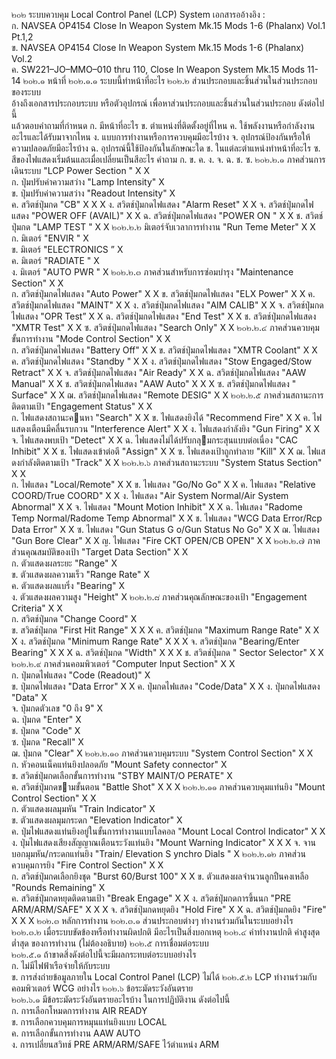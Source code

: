 ๒๐๒        ระบบควบคุม Local Control Panel (LCP) System 
            เอกสารออ้างอิง :  
            ก. NAVSEA OP4154 Close In Weapon System Mk.15 Mods 1-6 (Phalanx) Vol.1 Pt.1,2  
            ข. NAVSEA OP4154 Close In Weapon System Mk.15 Mods 1-6 (Phalanx) Vol.2  
            ค. SW221–JO–MMO–010 thru 110, Close In Weapon System Mk.15 Mods 11-14 
๒๐๒.๑      หน้าที่ 
๒๐๒.๑.๑    ระบบนี้ทําหน้าที่อะไร 
๒๐๒.๒      ส่วนประกอบและชิ้นส่วนในส่วนประกอบของระบบ  
               อ้างถึงเอกสารประกอบระบบ หรือตัวอุปกรณ์ เพื่อหาส่วนประกอบและชิ้นส่วนในส่วนประกอบ ดังต่อไปนี้  
            แล้วตอบคําถามที่กําหนด 
            ก. มีหน้าที่อะไร 
            ข. ตําแหน่งที่ติดตั้งอยู่ที่ไหน 
            ค. ใช้พลังงานหรือกําลังงานอะไรและได้รับมาจากไหน 
            ง. แบบการทํางานหรือการควบคุมมีอะไรบ้าง 
            จ. อุปกรณ์ป้องกันหรือให้ความปลอดภัยมีอะไรบ้าง 
            ฉ. อุปกรณ์นี้ใช้ป้องกันในลักษณะใด 
            ช. ในแต่ละตําแหน่งทําหน้าที่อะไร 
            ซ. สีของไฟแสดงเริ่มต้นและเมื่อเปลี่ยนเป็นสีอะไร 
                                                              คําถาม   ก.   ข.   ค.   ง.   จ.   ฉ.   ช.   ซ. 
๒๐๒.๒.๑    ภาคส่วนการเดินระบบ "LCP Power Section "                     X     X   
            ก. ปุ่มปรับค่าความสว่าง "Lamp Intensity"                      X    
            ข. ปุ่มปรับค่าความสว่าง "Readout Intensity"                   X    
            ค. สวิตช์ปุ่มกด "CB"                                        X         X       X 
            ง. สวิตช์ปุ่มกดไฟแสดง "Alarm Reset"                         X         X
            จ. สวิตช์ปุ่มกดไฟแสดง "POWER OFF (AVAIL)"                   X         X
            ฉ. สวิตช์ปุ่มกดไฟแสดง "POWER ON "                           X         X
            ช. สวิตช์ปุ่มกด "LAMP TEST "                                X           X 
๒๐๒.๒.๒    มิเตอร์จับเวลาการทํางาน "Run Teme Meter"                      X    X   
            ก. มิเตอร์ "ENVIR "                                        X    
            ข. มิเตอร์ "ELECTRONICS ”                                  X    
            ค. มิเตอร์ "RADIATE "                                      X    
            ง. มิเตอร์ "AUTO PWR "                                     X
๒๐๒.๒.๓    ภาคส่วนสําหรับการซ่อมบํารุง "Maintenance Section"             X    X   
            ก. สวิตช์ปุ่มกดไฟแสดง "Auto Power"                          X        X
            ข. สวิตช์ปุ่มกดไฟแสดง "ELX Power"                           X        X
            ค. สวิตช์ปุ่มกดไฟแสดง "MAINT"                               X        X
            ง. สวิตช์ปุ่มกดไฟแสดง "AIM CALIB"                           X        X
            จ. สวิตช์ปุ่มกดไฟแสดง "OPR Test”                            X        X
            ฉ. สวิตช์ปุ่มกดไฟแสดง "End Test"                            X        X
            ช. สวิตช์ปุ่มกดไฟแสดง "XMTR Test"                           X        X
            ซ. สวิตช์ปุ่มกดไฟแสดง "Search Only"                         X        X 
๒๐๒.๒.๔    ภาคส่วนควบคุมขั้นการทํางาน "Mode Control Section"             X    X   
            ก. สวิตช์ปุ่มกดไฟแสดง "Battery Off"                         X        X
            ข. สวิตช์ปุ่มกดไฟแสดง "XMTR Coolant"                        X        X
            ค. สวิตช์ปุ่มกดไฟแสดง "Standby "                            X        X
            ง. สวิตช์ปุ่มกดไฟแสดง "Stow Engaged/Stow Retract"           X        X
            จ. สวิตช์ปุ่มกดไฟแสดง "Air Ready"                           X        X
            ฉ. สวิตช์ปุ่มกดไฟแสดง "AAW Manual"                          X        X
            ช. สวิตช์ปุ่มกดไฟแสดง "AAW Auto"                            X           X     X
            ซ. สวิตช์ปุ่มกดไฟแสดง " Surface"                            X        X
            ฌ. สวิตช์ปุ่มกดไฟแสดง "Remote DESIG"                        X        X 
๒๐๒.๒.๕    ภาคส่วนสถานะการติดตามเป้า "Engagement Status"               X    X   
            ก. ไฟแสดงสถานะคนหา "Search"                            X        X
            ข. ไฟแสดงยิงได้ "Recommend Fire"                          X        X
            ค. ไฟแสดงเตือนมีคลื่นรบกวน "Interference Alert"             X        X
            ง. ไฟแสดงกําลังยิง "Gun Firing"                            X        X
            จ. ไฟแสดงพบเป้า "Detect"                                 X        X
            ฉ. ไฟแสดงไม่ได้ปรับกลุมกระสุนแบบต่อเนื่อง "CAC Inhibit"       X        X
            ช. ไฟแสดงเข้าต่อตี "Assign"                                X        X
            ซ. ไฟแสดงเป้าถูกทําลาย "Kill"                              X        X
            ฌ. ไฟแสดงกําลังติดตามเป้า "Track"                           X        X
๒๐๒.๒.๖    ภาคส่วนสถานะระบบ "System Status Section"                  X   X   
            ก. ไฟแสดง "Local/Remote"                                X        X
            ข. ไฟแสดง "Go/No Go"                                    X        X
            ค. ไฟแสดง "Relative COORD/True COORD"                   X        X
            ง. ไฟแสดง "Air System Normal/Air System Abnormal"       X        X
            จ. ไฟแสดง "Mount Motion Inhibit"                        X        X
            ฉ. ไฟแสดง "Radome Temp Normal/Radome Temp Abnormal"     X        X
            ช. ไฟแสดง "WCG Data Error/Rcp Data Error"               X        X
            ซ. ไฟแสดง "Gun Status G o/Gun Status No Go"             X        X
            ฌ. ไฟแสดง "Gun Bore Clear"                              X        X
            ญ. ไฟแสดง "Fire CKT OPEN/CB OPEN"                       X        X 
๒๐๒.๒.๗    ภาคส่วนคุณสมบัติของเป้า "Target Data Section"                X   X   
            ก. ตัวแสดงผลระยะ "Range"                                  X    
            ข. ตัวแสดงผลความเร็ว "Range Rate"                          X    
            ค. ตัวแสดงผลแบริ่ง "Bearing"                               X    
            ง. ตัวแสดงผลความสูง "Height"                              X 
๒๐๒.๒.๘    ภาคส่วนคุณลักษณะของเป้า "Engagement Criteria"              X   X   
            ก. สวิตช์ปุ่มกด "Change Coord"                              X    
            ข. สวิตช์ปุ่มกด "First Hit Range"                           X     X      X
            ค. สวิตช์ปุ่มกด "Maximum Range Rate"                        X     X      X
            ง. สวิตช์ปุ่มกด "Minimum Range Rate"                        X     X      X
            จ. สวิตช์ปุ่มกด "Bearing/Enter Bearing"                     X     X      X
            ฉ. สวิตช์ปุ่มกด "Width"                                     X     X      X
            ช. สวิตช์ปุ่มกด " Sector Selector"                          X            X 
๒๐๒.๒.๙    ภาคส่วนคอมพิวเตอร์ "Computer Input Section"                 X   X   
            ก. ปุ่มกดไฟแสดง "Code (Readout)"                          X    
            ข. ปุ่มกดไฟแสดง "Data Error"                              X        X
            ค. ปุ่มกดไฟแสดง "Code/Data"                               X        X
            ง. ปุ่มกดไฟแสดง "Data"                                    X    
            จ. ปุ่มกดตัวเลข "0 ถึง 9"                                   X    
            ฉ. ปุ่มกด "Enter"                                         X    
            ช. ปุ่มกด "Code"                                          X    
            ซ. ปุ่มกด "Recall"                                        X    
            ฌ. ปุ่มกด "Clear"                                         X
๒๐๒.๒.๑๐   ภาคส่วนควบคุมระบบ "System Control Section"                 X    X   
            ก. หัวคอนเน็คแท่นยิงปลอดภัย "Mount Safety connector"         X    
            ข. สวิตช์ปุ่มกดเลือกขั้นการทํางาน "STBY MAINT/O PERATE"          X    
            ค. สวิตช์ปุ่มกดขามขั้นตอน "Battle Shot"                      X           X     X 
๒๐๒.๒.๑๑   ภาคส่วนควบคุมแท่นยิง "Mount Control Section"                X    X   
            ก. ตัวแสดงผลมุมหัน "Train Indicator"                       X    
            ข. ตัวแสดงผลมุมกระดก "Elevation Indicator"                X    
            ค. ปุ่มไฟแสดงแท่นยิงอยู่ในขั้นการทํางานแบบโลคอล "Mount Local Control Indicator"       X        X
            ง. ปุ่มไฟแสดงเสียงสัญญาณเตือนระวังแท่นยิง "Mount Warning Indicator"        X             X     X
            จ. จานบอกมุมหัน/กระดกแท่นยิง "Train/ Elevation S ynchro Dials "            X 
๒๐๒.๒.๑๒   ภาคส่วนควบคุมการยิง "Fire Control Section"                  X    X   
            ก. สวิตช์ปุ่มกดเลือกยิงชุด "Burst 60/Burst 100"                 X        X
            ข. ตัวแสดงผลจํานวนลูกปืนคงเหลือ "Rounds Remaining"           X    
            ค. สวิตช์ปุ่มกดหยุดติดตามเป้า "Break Engage"                   X        X
            ง. สวิตช์ปุ่มกดการขึ้นนก "PRE ARM/ARM/SAFE"                   X           X     X
            จ. สวิตช์ปุ่มกดหยุดยิง "Hold Fire"                            X        X
            ฉ. สวิตช์ปุ่มกดยิง "Fire"                                    X           X     X 
๒๐๒.๓      หลักการทํางาน 
๒๐๒.๓.๑    ส่วนประกอบต่างๆ ทํางานร่วมกันในระบบอย่างไร  
๒๐๒.๓.๒    เมื่อระบบขัดข้องหรือทํางานผิดปกติ มีอะไรเป็นสิ่งบอกเหตุ 
๒๐๒.๔      ค่าทํางานปกติ ค่าสูงสุด ต่ำสุด ของการทํางาน (ไม่ต้องอธิบาย) 
๒๐๒.๕      การเชื่อมต่อระบบ  
๒๐๒.๕.๑    ถ้าขาดสิ่งดังต่อไปนี้จะมีผลกระทบต่อระบบอย่างไร     
            ก. ไม่มีไฟฟ้าเรือจ่ายให้กับระบบ      
            ข. การส่งถ่ายข้อมูลภายใน Local Control Panel (LCP) ไม่ได้ 
๒๐๒.๕.๒    LCP ทํางานร่วมกับคอมพิวเตอร์ WCG อย่างไร
๒๐๒.๖      ข้อระมัดระวังอันตราย  
๒๐๒.๖.๑    มีข้อระมัดระวังอันตรายอะไรบ้าง ในการปฏิบัติงาน ดังต่อไปนี้   
            ก. การเลือกโหมดการทํางาน AIR READY     
            ข. การเลือกควบคุมการหมุนแท่นยิงแบบ LOCAL    
            ค. การเลือกขั้นการทํางาน AAW AUTO      
            ง. การเปลี่ยนสวิทช์ PRE ARM/ARM/SAFE ไว้ตําแหน่ง ARM
